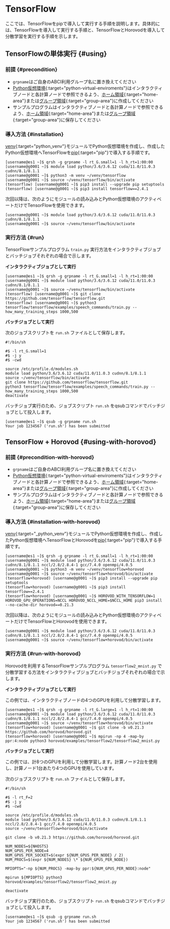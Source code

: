 # TensorFlow

ここでは、TensorFlowをpipで導入して実行する手順を説明します。具体的には、TensorFlowを導入して実行する手順と、TensorFlowとHorovodを導入して分散学習を実行する手順を示します。

## TensorFlowの単体実行 {#using}

### 前提 {#precondition}

- `grpname`はご自身のABCI利用グループ名に置き換えてください
- [Python仮想環境](/06/#python-virtual-environments){:target="python-virtual-enviroments"}はインタラクティブノードと各計算ノードで参照できるよう、[ホーム領域](/04/#home-area){:target="home-area"}または[グループ領域](/04/#group-area){:target="group-area"}に作成してください
- サンプルプログラムはインタラクティブノードと各計算ノードで参照できるよう、[ホーム領域](/04/#home-area){:target="home-area"}または[グループ領域](/04/#group-area){:target="group-area"}に保存してください

### 導入方法 {#installation}

[venv](/06/#venv){:target="python_venv"}モジュールでPython仮想環境を作成し、作成したPython仮想環境へTensorFlowを[pip](/06/#pip){:target="pip"}で導入する手順です。

```
[username@es1 ~]$ qrsh -g grpname -l rt_G.small=1 -l h_rt=1:00:00
[username@g0001 ~]$ module load python/3.6/3.6.12 cuda/11.0/11.0.3 cudnn/8.1/8.1.1
[username@g0001 ~]$ python3 -m venv ~/venv/tensorflow
[username@g0001 ~]$ source ~/venv/tensorflow/bin/activate
(tensorflow) [username@g0001 ~]$ pip3 install --upgrade pip setuptools
(tensorflow) [username@g0001 ~]$ pip3 install tensorflow==2.4.1
```

次回以降は、次のようにモジュールの読み込みとPython仮想環境のアクティベートだけでTensorFlowを使用できます。

```
[username@g0001 ~]$ module load python/3.6/3.6.12 cuda/11.0/11.0.3 cudnn/8.1/8.1.1
[username@g0001 ~]$ source ~/venv/tensorflow/bin/activate
```

### 実行方法 {#run}

TensorFlowサンプルプログラム `train.py` 実行方法をインタラクティブジョブとバッチジョブそれぞれの場合で示します。

**インタラクティブジョブとして実行**

```
[username@es1 ~]$ qrsh -g grpname -l rt_G.small=1 -l h_rt=1:00:00
[username@g0001 ~]$ module load python/3.6/3.6.12 cuda/11.0/11.0.3 cudnn/8.1/8.1.1
[username@g0001 ~]$ source ~/venv/tensorflow/bin/activate
(tensorflow) [username@g0001 ~]$ git clone https://github.com/tensorflow/tensorflow.git
(tensorflow) [username@g0001 ~]$ python3 tensorflow/tensorflow/examples/speech_commands/train.py --how_many_training_steps 1000,500
```

**バッチジョブとして実行**

次のジョブスクリプトを `run.sh` ファイルとして保存します。

```
#!/bin/sh

#$ -l rt_G.small=1
#$ -j y
#$ -cwd

source /etc/profile.d/modules.sh
module load python/3.6/3.6.12 cuda/11.0/11.0.3 cudnn/8.1/8.1.1
source ~/venv/tensorflow/bin/activate
git clone https://github.com/tensorflow/tensorflow.git
python3 tensorflow/tensorflow/examples/speech_commands/train.py --how_many_training_steps 1000,500
deactivate
```

バッチジョブ実行のため、ジョブスクリプト `run.sh` をqsubコマンドでバッチジョブとして投入します。

```
[username@es1 ~]$ qsub -g grpname run.sh
Your job 1234567 ('run.sh') has been submitted
```

## TensorFlow + Horovod {#using-with-horovod}

### 前提 {#precondition-with-horovod}

- `grpname`はご自身のABCI利用グループ名に置き換えてください
- [Python仮想環境](/06/#python-virtual-environments){:target="python-virtual-enviroments"}はインタラクティブノードと各計算ノードで参照できるよう、[ホーム領域](/04/#home-area){:target="home-area"}または[グループ領域](/04/#group-area){:target="group-area"}に作成してください
- サンプルプログラムはインタラクティブノードと各計算ノードで参照できるよう、[ホーム領域](/04/#home-area){:target="home-area"}または[グループ領域](/04/#group-area){:target="group-area"}に保存してください

### 導入方法 {#installation-with-horovod}

[venv](/06/#venv){:target="_python_venv"}モジュールでPython仮想環境を作成し、作成したPython仮想環境へTensorFlowとHorovodを[pip](/06/#pip){:target="pip"}で導入する手順です。

```
[username@es1 ~]$ qrsh -g grpname -l rt_G.small=1 -l h_rt=1:00:00
[username@g0001 ~]$ module load python/3.6/3.6.12 cuda/11.0/11.0.3 cudnn/8.1/8.1.1 nccl/2.8/2.8.4-1 gcc/7.4.0 openmpi/4.0.5
[username@g0001 ~]$ python3 -m venv ~/venv/tensorflow+horovod
[username@g0001 ~]$ source ~/venv/tensorflow+horovod/bin/activate
(tensorflow+horovod) [username@g0001 ~]$ pip3 install --upgrade pip setuptools
(tensorflow+horovod) [username@g0001 ~]$ pip3 install tensorflow==2.4.1
(tensorflow+horovod) [username@g0001 ~]$ HOROVOD_WITH_TENSORFLOW=1 HOROVOD_GPU_OPERATIONS=NCCL HOROVOD_NCCL_HOME=$NCCL_HOME pip3 install --no-cache-dir horovod==0.21.3
```

次回以降は、次のようにモジュールの読み込みとPython仮想環境のアクティベートだけでTensorFlowとHorovodを使用できます。

```
[username@g0001 ~]$ module load python/3.6/3.6.12 cuda/11.0/11.0.3 cudnn/8.1/8.1.1 nccl/2.8/2.8.4-1 gcc/7.4.0 openmpi/4.0.5
[username@g0001 ~]$ source ~/venv/tensorflow+horovod/bin/activate
```

### 実行方法 {#run-with-horovod}

Horovodを利用するTensorFlowサンプルプログラム `tensorflow2_mnist.py` で分散学習する方法をインタラクティブジョブとバッチジョブそれぞれの場合で示します。

**インタラクティブジョブとして実行**

この例では、インタラクティブノードの4つのGPUを利用して分散学習します。

```
[username@es1 ~]$ qrsh -g grpname -l rt_G.large=1 -l h_rt=1:00:00
[username@g0001 ~]$ module load python/3.6/3.6.12 cuda/11.0/11.0.3 cudnn/8.1/8.1.1 nccl/2.8/2.8.4-1 gcc/7.4.0 openmpi/4.0.5
[username@g0001 ~]$ source ~/venv/tensorflow+horovod/bin/activate
(tensorflow+horovod) [username@g0001 ~]$ git clone -b v0.21.3 https://github.com/horovod/horovod.git
(tensorflow+horovod) [username@g0001 ~]$ mpirun -np 4 -map-by ppr:4:node python3 horovod/examples/tensorflow2/tensorflow2_mnist.py
```

**バッチジョブとして実行**

この例では、計8つのGPUを利用して分散学習します。計算ノード2台を使用し、計算ノード1台あたり4つのGPUを使用しています。

次のジョブスクリプトを `run.sh` ファイルとして保存します。

```
#!/bin/sh

#$ -l rt_F=2
#$ -j y
#$ -cwd

source /etc/profile.d/modules.sh
module load python/3.6/3.6.12 cuda/11.0/11.0.3 cudnn/8.1/8.1.1 nccl/2.8/2.8.4-1 gcc/7.4.0 openmpi/4.0.5
source ~/venv/tensorflow+horovod/bin/activate

git clone -b v0.21.3 https://github.com/horovod/horovod.git

NUM_NODES=${NHOSTS}
NUM_GPUS_PER_NODE=4
NUM_GPUS_PER_SOCKET=$(expr ${NUM_GPUS_PER_NODE} / 2)
NUM_PROCS=$(expr ${NUM_NODES} \* ${NUM_GPUS_PER_NODE})

MPIOPTS="-np ${NUM_PROCS} -map-by ppr:${NUM_GPUS_PER_NODE}:node"

mpirun ${MPIOPTS} python3 horovod/examples/tensorflow2/tensorflow2_mnist.py

deactivate
```

バッチジョブ実行のため、ジョブスクリプト `run.sh` をqsubコマンドでバッチジョブとして投入します。

```
[username@es1 ~]$ qsub -g grpname run.sh
Your job 1234567 ('run.sh') has been submitted
```
